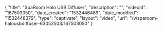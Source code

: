 {
    "title": "SpaRoom Halo USB Diffuser",
    "description": "",
    "videoid": "167503050",
    "date_created": "1532446489",
    "date_modified": "1532448379",
    "type": "captivate",
    "layout": "video",
    "url": "\/v\/sparoom-halousbdiffuser-63052503\/167503050"
}